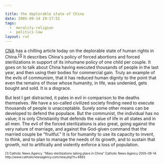 ```yaml
---

title: the deplorable state of China
date: 2005-09-14 19:17:51
tags:
  -  morality-religion
  -  politics-law
layout: rut
---
```


<p><a href="http://www.catholicnewsagency.com">CNA</a> has a chilling article today on the deplorable state of human rights in China.<sup><a href="http://www.catholicnewsagency.com/new.php?n=4883">[1]</a></sup> It describes China's policy of forced abortions and forced sterilizations in support of its inhumane policy of one child per couple.  It goes on to talk about China having executed thousands of people in the last year, and then using their bodies for commercial gain.  Truly an example of the evils of communism, that it has reduced human dignity to the point that even the remains of those whose humanity, in life, was undenied, gets bought and sold. It is a disgrace.</p>  <p>But lest I get distracted, it pales in evil in comparison to the deaths themselves.  We have a so-called civilized society finding need to execute thousands of people is unacceptable.  Surely some other means can be developed to defend the populace.  But the communist, the individual has no value; it is only Christianity that defends the value of life in all states and in all men. The evil of the forced sterilizations is also great, going against the very nature of marriage, and against the God-given command that the married couple be "fruitful."  It is for humanity to use its capacity to invent, to think, and to plan to manage the needs of its growth, and to sustain that growth, not to artifically and violently enforce a loss of population.</p>  <font size="-2"> [1] Catholic News Agency.  "Mass sterilizations taking place in China" Catholic News Agency 2005-09-14. http://www.catholicnewsagency.com/new.php?n=4883 </font>

